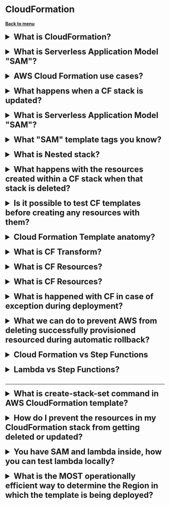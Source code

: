 <h1>CloudFormation</h1> 
<h4> 

[Back to menu](../../Menu.md)

</h4>

[//]: # (What is CloudFornmation?)

<details>
    <summary style="font-size: 25px;">
        <b>
            What is CloudFormation?
        </b>
    </summary>
<br>

AWS CloudFormation is a service that helps you model
and set up your AWS resources so that you can spend
less time managing those resources and more
time focusing on your applications that run in AWS.

Workflow:

- can use YAML or JSON templates
- need to be uploaded to S3
- CloudFormation Service reads template and males api calls
- CloudFormation Stack — this is a resulting set of resources that
  are build by CloudFormation

</details>
<br>

[//]: # (What are the benefits of AWS Cloud Formation?)

<details>
    <summary style="font-size: 25px;">
        <b>
            What is Serverless Application Model "SAM"?
        </b>
    </summary>
<br>

**AWS CloudFormation offers several benefits:**
Infrastructure as Code: AWS CloudFormation is essentially **infrastructure as code**,
which can create a seamless clone of the server configuration at any time. 
This allows for the infrastructure to be deployed quickly, reliably, and repeatedly.

**Simplified Infrastructure Management:** 
AWS CloudFormation simplifies the management of AWS infrastructure resources 
by assisting in simple modeling and setting up with ease in an orderly manner. 
It allows you to spend less time managing those resources 
and more time focusing on your applications that run in AWS.

**Quick Replication of Infrastructure:** If your application requires additional 
availability, you can easily replicate your infrastructure in multiple regions
using the same CloudFormation template.

**Easy Control and Tracking of Infrastructure Changes:** 
AWS CloudFormation allows you to easily control 
and track changes to your infrastructure. 
If problems occur after you complete an update, 
you can easily roll back your infrastructure to the original settings.

**Automation:** AWS CloudFormation helps to automate the process of creating,
configuring, and managing AWS resources.

**Template-Based Design:** It is easier to build a CloudFormation using
a template design which can be designed with respect to user preference. 
A template describes all your resources and their properties.

In summary, AWS CloudFormation is a powerful tool that can help manage, 
replicate, and track changes to your AWS infrastructure 
in a simplified and automated manner.

https://www.gangboard.com/blog/aws-cloudformation/

</details>
<br>

[//]: # (AWS Cloud Formation use cases?)

<details>
    <summary style="font-size: 25px;">
        <b>
            AWS Cloud Formation use cases?
        </b>
    </summary>
<br>

AWS CloudFormation can be used in a variety of scenarios, including but not limited to:

**Manage Infrastructure with DevOps:** 
AWS CloudFormation can automate, test, 
and deploy infrastructure templates with continuous integration 
and delivery (CI/CD) automations.

**Scale Production Stacks:** 
It can run anything from a single Amazon Elastic Compute Cloud (EC2) 
instance to a complex multi-region application.

**Share Best Practices:** It can define an Amazon Virtual Private Cloud (VPC)
subnet or provisioning services like AWS OpsWorks or 
Amazon Elastic Container Service (ECS) with ease.

**Simplify Infrastructure Management:** 
For a scalable web application that also includes a backend database, 
you might use an Auto Scaling group, an Elastic Load Balancing load balancer, 
and an Amazon Relational Database Service database instance.

**Quickly Replicate Your Infrastructure:** 
If your application requires additional availability,
you can easily replicate it in multiple regions so that
if one region becomes unavailable, your users can still use 
your application in other regions.

**Easily Control and Track Changes to Your Infrastructure:**
In some cases, you might have underlying resources that you want to upgrade incrementally.

https://aws.amazon.com/ru/cloudformation/
https://docs.aws.amazon.com/AWSCloudFormation/latest/UserGuide/Welcome.html

</details>
<br>

[//]: # (What happens when a CF stack is updated?)

<details>
    <summary style="font-size: 25px;">
        <b>
            What happens when a CF stack is updated?
        </b>
    </summary>
<br>

When a CloudFormation (CF) stack is updated, the following steps occur:

**Submit Changes:** You submit changes, such as new input 
parameter values or an updated template

**Comparison:** AWS CloudFormation compares the changes
you submit with the current state of your stack.

**Update Resources:** AWS CloudFormation updates only the changed resources.

**Update Methods: AWS CloudFormation provides two methods for updating stacks:** 
direct update or creating and executing change sets.
- Direct Update: When you directly update a stack, you submit 
changes and AWS CloudFormation immediately deploys them
- Change Sets: With change sets, you can preview the changes 
AWS CloudFormation will make to your stack,
and then decide whether to apply those changes

AWS CloudFormation сравнивает отправляемые вами изменения
с текущим состоянием вашего стека и обновляет только измененные ресурсы.

</details>
<br>

[//]: # (What is Serverless Application Model "SAM"?)

<details>
    <summary style="font-size: 25px;">
        <b>
            What is Serverless Application Model "SAM"?
        </b>
    </summary>
<br>

Define and provision serverless applications using CloudFormation

consists of

- sam package
    - packages your application and uploads to S3
- sam deploy
    - deploys your serverless app using CloudFormation

</details>
<br>

[//]: # (What "SAM" template tags you know?)

<details>
    <summary style="font-size: 25px;">
        <b>
            What "SAM" template tags you know?
        </b>
    </summary>
<br>

    AWSTemplateFormatVersion: '2010-09-09'
    Transform: 'AWS::Serverless-2016-10-31'
    Resources:
      MyFunction:
        Type: 'AWS::Serverless::Function'
        Properties:
          Handler: index.handler 
          //Function within your code that is called to begin execution.
          Runtime: nodejs6.10
          //The runtime environment.
          CodeUri: 's3://my-bucket/function.zip'

</details>
<br>

[//]: # (What is Nested stack?)

<details>
    <summary style="font-size: 25px;">
        <b>
            What is Nested stack?
        </b>
    </summary>
<br>

A Nested Stack in AWS CloudFormation is a stack created as part of another stack.
You create a nested stack within another stack by using 
the AWS::CloudFormation::Stack resource. 
As your infrastructure grows, common patterns 
can emerge in which you declare the same components in multiple templates

Here are some key points about nested stacks:

- **Efficiency:** Reusing common template patterns using nested stacks
is efficient and considered a best practice in CloudFormation.

- **Hierarchy of Stacks:** Nested stacks can themselves contain other nested stacks,
resulting in a hierarchy of stacks

- **Stack Operations:** Certain stack operations, such as stack updates, 
should be initiated from 
the root stack rather than performed directly on nested stacks themselves

- **Template-Based Design:** You can separate out these common 
components and create dedicated templates for them.

[![img](https://docs.aws.amazon.com/AWSCloudFormation/latest/UserGuide/images/cfn-console-nested-stacks.png)]

</details>
<br>

[//]: # (What happens with the resources created within a CF stack when that stack is deleted?)

<details>
    <summary style="font-size: 25px;">
        <b>
            What happens with the resources created within a CF stack when that stack is deleted?
        </b>
    </summary>
<br>

When a CloudFormation (CF) stack is deleted, 
AWS CloudFormation deletes all the resources 
that were created as part of that stack1. Here’s the process in detail:

- **Delete Stack Command:** You initiate the delete stack command.

- **Resource Deletion:** AWS CloudFormation deletes all 
the resources associated with the stack. 
The resources are deleted in the reverse order of their creation.

- **Stack Deletion:** Once all the resources are deleted,
the stack itself is deleted.

- **Rollback on Failure:** If a resource can’t be deleted,
any remaining resources are retained until the stack can be successfully deleted.
AWS CloudFormation rolls the stack back and automatically 
deletes any resources that were created.

Please note that you are charged for the stack resources 
for the time they were operating, even if you deleted the stack right away. 
Also, it’s important to remember that some resources might not 
be deleted if there are dependencies outside the stack.

https://docs.aws.amazon.com/AWSCloudFormation/latest/UserGuide/aws-resource-cloudformation-stack.html
https://docs.aws.amazon.com/AWSCloudFormation/latest/UserGuide/cfn-whatis-concepts.html
https://docs.aws.amazon.com/AWSCloudFormation/latest/UserGuide/stacks.html

</details>
<br>

[//]: # (Is it possible to test CF templates before creating any resources with them?)

<details>
    <summary style="font-size: 25px;">
        <b>
           Is it possible to test CF templates before creating any resources with them?
        </b>
    </summary>
<br>

Yes, it is possible to test AWS CloudFormation (CF) templates 
before creating any resources with them. 
Here are a few methods:

* **Validate the Template:** AWS provides a command aws cloudformation 
validate-template that checks your template for syntax errors. 
However, this command only checks the syntax of your template 
and does not ensure that the property values specified for a resource 
are valid for that resource. 
It also does not determine the number of resources that will 
exist when the stack is created.
 
* **Use AWS CloudFormation Linter (cfn-lint):** 
This tool validates your CloudFormation templates against the AWS CloudFormation Resource Specification2. It checks for valid values for resource properties and best practices2. Plugins for cfn-lint are available for a number of code editors2.
 
* **Create Change Sets:** 
Before updating your stacks, you can create change sets.
This allows you to see how the changes might impact your resources.

Please note that there is no sandbox or test area for AWS CloudFormation stacks,
so you will be charged for the resources you create during testing. 
Therefore, it’s recommended to delete any resources or 
stacks once you’re done testing to avoid unnecessary charges.

</details>
<br>

[//]: # (Cloud Formation Template anatomy?)

<details>
    <summary style="font-size: 25px;">
        <b>
           Cloud Formation Template anatomy?
        </b>
    </summary>
<br>

    ---
    AWSTemplateFormatVersion: "version date"
    // The AWS CloudFormation template version that the template conforms to
    
    Description:
    String
    // A text string that describes the template.
    
    Metadata:
    template metadata
    // Objects that provide additional information about the template.
    
    Parameters:
    set of parameters
    // Values to pass to your template at runtime
    
    Rules:
    set of rules
    // Validates a parameter or a combination of parameters passed 
    // to a template during a stack creation or stack update.
    
    Mappings:
    set of mappings
    // keys and associated values that you can use to specify conditional
    // parameter values, similar to a lookup table. 
    
    Conditions:
    set of conditions
    // Conditions that control whether certain resources
    
    Transform:
    set of transforms
    // For serverless applications (also referred to as Lambda-based applications),
    //  specifies the version of the AWS Serverless Application Model (AWS SAM) 
    //  to use.
    
    Resources:
    set of resources
    // Specifies the stack resources and their properties like EC2
    
    Outputs:
    set of outputs
    // Describes the values that are returned whenever 
    // you view your stack's properties.

</details>
<br>

[//]: # (What is CF Transform?)

<details>
    <summary style="font-size: 25px;">
        <b>
           What is CF Transform?
        </b>
    </summary>
<br>

The optional Transform section specifies one or more macros 
that AWS CloudFormation uses to process your template. 

The Transform section builds on the simple, 
declarative language of AWS CloudFormation with a powerful macro system.

    // Start of processable content for MyMacro and AWS::Serverless
    Transform:
    - MyMacro
    - 'AWS::Serverless'

</details>
<br>

[//]: # (What is CF Resources?)

<details>
    <summary style="font-size: 25px;">
        <b>
           What is CF Resources?
        </b>
    </summary>
<br>

The Resources section defines the resources you are provisioning. 
Outputs are used to output user defined data relating to the resources 
you have built and can also be used as input to another CloudFormation stack. 
Transforms are used to reference code located in S3.

    Resources:
      MyEC2Instance:
        Type: "AWS::EC2::Instance"
        Properties:
          ImageId: "ami-0ff8a91507f77f867"

</details>
<br>

[//]: # (What is CF Outputs?)

<details>
    <summary style="font-size: 25px;">
        <b>
           What is CF Resources?
        </b>
    </summary>
<br>

The Resources section defines the resources you are provisioning.
Outputs are used to output user defined data relating to the resources
you have built and can also be used as input to another CloudFormation stack.
Transforms are used to reference code located in S3.

    Resources:
      MyEC2Instance:
        Type: "AWS::EC2::Instance"
        Properties:
          ImageId: "ami-0ff8a91507f77f867"

</details>
<br>

[//]: # (What is happened with CF in case of exception during deployment?)

<details>
    <summary style="font-size: 25px;">
        <b>
           What is happened with CF in case of exception during deployment?
        </b>
    </summary>
<br>

The Outputs section is used to output user-defined data relating 
to the resources you have built. 
You can also use the Export field within the Outputs section 
to export values to be used as input for another CloudFormation stack.


    Outputs:
      Logical ID:
        Description: Information about the value
        Value: Value to return
        Export:
        Name: Name of resource to export

</details>
<br>

[//]: # (What we can do to prevent AWS from deleting successfully provisioned resourced during automatic rollback?)

<details>
    <summary style="font-size: 25px;">
        <b>
           What we can do to prevent AWS from deleting successfully provisioned resourced during automatic rollback?
        </b>
    </summary>
<br>

- In the CloudFormation console, for Stack failure options, 
select "Preserve successfully provisioned resources"
- Use the "--disable-rollback" flag with the AWS CLI

</details>
<br>

[//]: # (Cloud Formation vs Step Functions?)

<details>
    <summary style="font-size: 25px;">
        <b>
           Cloud Formation vs Step Functions
        </b>
    </summary>
<br>

- **Cloud Formation** -  deploy AWS resources using an
infrastructure-as-code (IaC) approach
- **Step Functions** - build and model your serverless application

</details>
<br>

[//]: # (Lambda vs Step Functions?)

<details>
    <summary style="font-size: 25px;">
        <b>
           Lambda vs Step Functions?
        </b>
    </summary>
<br>

- Lambda allows developers to run code in the cloud without requiring 
them to configure the underlying infrastructure,
operating systems, or runtime.
  **However, it does not provide any orchestration capabilities.**

- Step Functions is a visual workflow service that helps developers 
use AWS services to build distributed applications.
It automatically triggers and tracks each step and **retries when there are errors**,
so your application executes in order and as expected.

</details>
<br>

---

[//]: # (what is create-stack-set command in AWS CloudFormation template?)

<details>
    <summary style="font-size: 25px;">
        <b>
           What is create-stack-set command in AWS CloudFormation template?
        </b>
    </summary>
<br>

Use the AWS CLI create-stack-set command to create a stack set 
in the desired Regions. 

AWS Cloud Formation Stack Sets allow developers to deploy Cloud Formation
stacks across multiple AWS accounts and regions with a single Cloud Formation
template. 

By using the AWS CLI create-stack-set command, 
the developer can deploy the same Cloud Formation stack to multiple 
regions without additional application code, 
thereby meeting the requirement for geographic load testing of an API.

Reference:
https://aws.amazon.com/ru/about-aws/whats-new/2021/04/deploy-cloudformation-stacks-concurrently-across-multiple-aws-regions-using-aws-cloudformation-stacksets/

</details>
<br>

[//]: # (How do I prevent the resources in my CloudFormation stack from getting deleted or updated?)

<details>
    <summary style="font-size: 25px;">
        <b>
           How do I prevent the resources in my CloudFormation stack from getting deleted or updated?
        </b>
    </summary>
<br>

To prevent deletion or updates to resources in a CloudFormation stack, you can:

- Set the DeletionPolicy attribute to prevent the deletion of an 
individual resource at the stack level.
- Use AWS Identity and Access Management (IAM) policies 
to restrict the ability of users to delete or update a stack and its resources.
- Assign a stack policy to prevent updates to stack resources.
- Turn on termination protection to prevent users from deleting
the stack from the AWS CloudFormation console

</details>
<br>

[//]: # (You have SAM and lambda inside, how you can test lambda locally?)

<details>
    <summary style="font-size: 25px;">
        <b>
           You have SAM and lambda inside, how you can test lambda locally?
        </b>
    </summary>
<br>

The developer can test a specific Lambda function locally by choosing option:
Run the cdk synth and sam local invoke commands with 
the function construct identifier and the path 
to the synthesized CloudFormation template.

The cdk synth command synthesizes and prints the CloudFormation
template for this stack to the console.

The sam local invoke command allows you to invoke 
Lambda functions locally for testing.

</details>
<br>

[//]: # (What is the MOST operationally efficient way to determine the Region in which the template is being deployed?)

<details>
    <summary style="font-size: 25px;">
        <b>
           What is the MOST operationally efficient way to determine the Region in which the template is being deployed?
        </b>
    </summary>
<br>

Use the AWS::Region pseudo parameter.

AWS CloudFormation provides a set of pseudo parameters that are predefined 
by AWS CloudFormation. 

You can use them the same way as you would a parameter, 
as the argument for the Ref function. 

The AWS::Region pseudo parameter is a value that AWS CloudFormation 
resolves as the region where the stack is created

</details>
<br>



